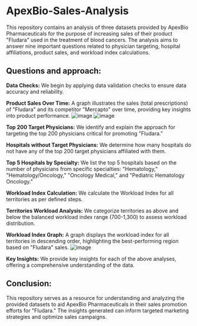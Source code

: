# ApexBio-Sales-Analysis

This repository contains an analysis of three datasets provided by ApexBio Pharmaceuticals for the purpose of increasing sales of their product "Fludara" used in the treatment of blood cancers. The analysis aims to answer nine important questions related to physician targeting, hospital affiliations, product sales, and workload index calculations.

## Questions and approach:

**Data Checks:** We begin by applying data validation checks to ensure data accuracy and reliability.

**Product Sales Over Time:** A graph illustrates the sales (total prescriptions) of "Fludara" and its competitor "Mercapto" over time, providing key insights into product performance.
![image](https://github.com/akashchaute-21/ApexBio-Sales-Analysis/assets/75427257/6315b240-c110-4ec4-945c-7f0920e796b2)
![image](https://github.com/akashchaute-21/ApexBio-Sales-Analysis/assets/75427257/3115f8f6-b7eb-45e6-aa38-6789fe0bd365)

**Top 200 Target Physicians:** We identify and explain the approach for targeting the top 200 physicians critical for promoting "Fludara."

**Hospitals without Target Physicians:** We determine how many hospitals do not have any of the top 200 target physicians affiliated with them.

**Top 5 Hospitals by Specialty:** We list the top 5 hospitals based on the number of physicians from specific specialties: "Hematology," "Hematology/Oncology," "Oncology Medical," and "Pediatric Hematology Oncology."

**Workload Index Calculation:** We calculate the Workload Index for all territories as per defined steps.

**Territories Workload Analysis:** We categorize territories as above and below the balanced workload index range (700-1,300) to assess workload distribution.

**Workload Index Graph:** A graph displays the workload index for all territories in descending order, highlighting the best-performing region based on "Fludara" sales.
![image](https://github.com/akashchaute-21/ApexBio-Sales-Analysis/assets/75427257/55c0611d-d1a6-477d-926e-daade8a2ebc3)

**Key Insights:** We provide key insights for each of the above analyses, offering a comprehensive understanding of the data.

## Conclusion:

This repository serves as a resource for understanding and analyzing the provided datasets to aid ApexBio Pharmaceuticals in their sales promotion efforts for "Fludara." The insights generated can inform targeted marketing strategies and optimize sales campaigns.




